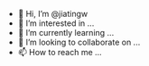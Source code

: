 - 👋 Hi, I’m @jiatingw
- 👀 I’m interested in ...
- 🌱 I’m currently learning ...
- 💞️ I’m looking to collaborate on ...
- 📫 How to reach me ...

<!---
jiatingw/jiatingw is a ✨ special ✨ repository because its `README.md` (this file) appears on your GitHub profile.
You can click the Preview link to take a look at your changes.
--->
